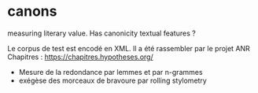 # canons
measuring literary value.
Has canonicity textual features ?

Le corpus de test est encodé en XML. Il a été rassembler par le projet ANR Chapitres : https://chapitres.hypotheses.org/

- Mesure de la redondance par lemmes et par n-grammes
- exégèse des morceaux de bravoure par rolling stylometry
